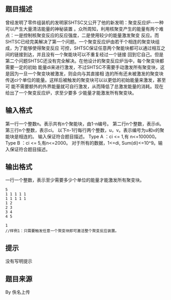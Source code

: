 


## 题目描述
曾经发明了零件组装机的发明家SHTSC又公开了他的新发明：聚变反应炉--一种可以产生大量清洁能量的神秘装置
。众所周知，利用核聚变产生的能量有两个难点：一是控制核聚变反应的反应强度，二是使用较少的能量激发聚变
反应。而SHTSC已经完美解决了第一个问题。一个聚变反应炉由若干个相连的聚变块组成，为了能够使得聚变反应
可控，SHTSC保证任意两个聚能块都可以通过相互之间的链接到达，并且没有一个聚能块可以不重复经过一个链接
回到它自己。但是第二个问题SHTSC还没有完全解决。在他设计的聚变反应炉当中，每个聚变块都需要一定的初始
能量di来进行激发，不过SHTSC不需要手动激发所有聚变块，这是因为一旦一个聚变块被激发，则会向与其直接相
连的所有还未被激发的聚变块传送ci个单位的能量。这样后被触发的聚变块可以以更低的初始能量来激发，甚至可
能不需要额外的外界能量就可自行激发，从而降低了总激发能量的消耗。现在给出了一个聚变反应炉，求至少要多
少能量才能激发所有聚变块。
## 输入格式
第一行一个整数n。表示共有n个聚能块，由1-n编号。
第二行n个整数，表示di。
第三行n个整数，表示ci。
以下n-1行每行两个整数，u，v。表示编号为u和v的聚能块是相连的。
输入保证符合题目描述。
Type A ：ci <= 1,有 n<=100000。
Type B ：ci <= 5,有n<=2000。
对于所有的数据，1<=di, Sum(di)<=10^9。输入保证符合题目描述。
## 输出格式
一行一个整数，表示至少需要多少个单位的能量才能激发所有聚变块。

```input1
5
1 1 1 1 1
1 1 1 1 1
1 2
2 3
3 4
4 5

```
```output1
1
//样例1：只需要触发任意一个聚变块即可激活整个聚变反应装置。
```

## 提示
没有写明提示
## 题目来源
By 佚名上传


